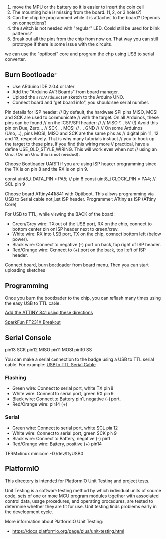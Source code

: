 1. move the MPU or the battery so it is easier to insert the coin cell
2. The mounting hole is missing from the board. (1, 2, or 3 holes?)
3. Can the chip be programmed while it is attached to the board? Depends on connections?
4. the switch is not needed with "regular" LED. Could still be used for blink patterns?
5. Break out all the pins from the chip from now on. That way you can still prototype
   if there is some issue with the circuits.

we can use the "optiboot" core and program the chip using USB to serial converter.

## Burn Bootloader

- Use ARduino IDE 2.0.4 or later
- Add the "Arduino AVR Boards" from board manager.
- Upload the `src/ArduinoISP` sketch to the Arduino UNO.
- Connect board and "get board info", you should see serial number.

Pin details for ISP header:
// By default, the hardware SPI pins MISO, MOSI and SCK are used to communicate
// with the target. On all Arduinos, these pins can be found
// on the ICSP/SPI header:
//
//               MISO °. . 5V (!) Avoid this pin on Due, Zero...
//               SCK   . . MOSI
//                     . . GND
//
// On some Arduinos (Uno,...), pins MOSI, MISO and SCK are the same pins as
// digital pin 11, 12 and 13, respectively. That is why many tutorials instruct
// you to hook up the target to these pins. If you find this wiring more
// practical, have a define USE_OLD_STYLE_WIRING. This will work even when not
// using an Uno. (On an Uno this is not needed).

Choose Bootloader UART1 if you are using ISP header programming since the TX is on pin 8 and the RX is on pin 9.

const uint8_t  DATA_PIN   = PA5; // pin 8
const uint8_t  CLOCK_PIN  = PA4; // SCL pin 9

Choose board ATtiny441/841 with Optiboot. This allows programming via USB to Serial cable not just ISP header.
Programmer: ATtiny as ISP (ATtiny Core)

For USB to TTL, while viewing the BACK of the board:

- Green/Grey wire: TX out of the USB port, RX on the chip, connect to bottom center pin on ISP header next to green/grey.
- White wire: RX into USB port, TX on the chip, connect bottom left (below power).
- Black wire: Connect to negative (-) port on back, top right of ISP header.
- Red/Orange wire: Connect to (+) port on the back, top l;eft of ISP header.

Connect board, burn bootloader from board menu.
Then you can start uploading sketches

## Programming

Once you burn the bootloader to the chip, you can reflash many times using the easy USB to TTL cable.

[Add the ATTINY 841 using these directions](https://github.com/SpenceKonde/ATTinyCore/blob/v2.0.0-devThis-is-the-head-submit-PRs-against-this/Installation.md#boards-manager-installation)

[SparkFun FT231X Breakout](https://www.sparkfun.com/products/13263)

## Serial Console

pin13 SCK
pin12 MISO
pin11 MOSI
pin10 SS

You can make a serial connection to the badge using a USB to TTL serial cable.
For example: [USB to TTL Serial Cable](https://www.adafruit.com/product/954)

### Flashing

- Green wire: Connect to serial port, white TX pin 8
- White wire: Connect to serial port, green RX pin 9
- Black wire: Connect to Battery pin1, negative (-) port.
- Red/Orange wire: pin14 (+)

### Serial

- Green wire: Connect to serial port, white SCL pin 12
- White wire: Connect to serial port, green SCK pin 9
- Black wire: Connect to Battery, negative (-) pin1
- Red/Orange wire: Battery, positive (+) pin14

TERM=linux minicom -D /dev/ttyUSB0

## PlatformIO

This directory is intended for PlatformIO Unit Testing and project tests.

Unit Testing is a software testing method by which individual units of
source code, sets of one or more MCU program modules together with associated
control data, usage procedures, and operating procedures, are tested to
determine whether they are fit for use. Unit testing finds problems early
in the development cycle.

More information about PlatformIO Unit Testing:
- https://docs.platformio.org/page/plus/unit-testing.html
